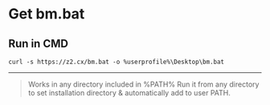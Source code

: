 # Get bm.bat
## Run in CMD
```curl -s https://z2.cx/bm.bat -o %userprofile%\Desktop\bm.bat```

---
> Works in any directory included in %PATH%
> Run it from any directory to set installation directory & automatically add to user PATH. 
